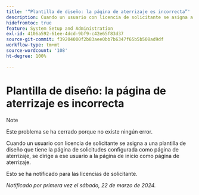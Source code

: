 ```yaml
---
title: '“Plantilla de diseño: la página de aterrizaje es incorrecta”'
description: Cuando un usuario con licencia de solicitante se asigna a una plantilla de diseño que tiene la página de solicitudes configurada como página de aterrizaje, se dirige a ese usuario a la página de inicio como página de aterrizaje.
hidefromtoc: true
feature: System Setup and Administration
exl-id: 4106a592-61ee-4dcd-9bf9-c42e65f83d37
source-git-commit: f39204000f2b83aee0bb7b6347f65b5b508ad9df
workflow-type: tm+mt
source-wordcount: '108'
ht-degree: 100%

---
```


# Plantilla de diseño: la página de aterrizaje es incorrecta

>[!NOTE]
>
>Este problema se ha cerrado porque no existe ningún error.

Cuando un usuario con licencia de solicitante se asigna a una plantilla de diseño que tiene la página de solicitudes configurada como página de aterrizaje, se dirige a ese usuario a la página de inicio como página de aterrizaje.

Esto se ha notificado para las licencias de solicitante.

_Notificado por primera vez el sábado, 22 de marzo de 2024._
